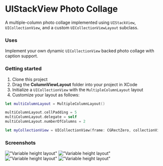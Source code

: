 # UIStackView Photo Collage

A multiple-column photo collage implemented using `UIStackView`, `UICollectionView`, and a custom `UICollectionViewLayout` subclass.

### Uses

Implement your own dynamic `UICollectionView` backed photo collage with caption support. 

### Getting started

1. Clone this project
2. Drag the **ColumnViewLayout** folder into your project in XCode
3. Initialize a `UICollectionView` with the `MultipleColumnLayout` layout
4. Customize your layout as follows:

```Swift
let multiColumnLayout = MultipleColumnLayout()

multiColumnLayout.cellPadding = 5
multiColumnLayout.delegate = self
multiColumnLayout.numberOfColumns = 2

let myCollectionView = UICollectionView(frame: CGRectZero, collectionViewLayout: multiColumnLayout)
```

### Screenshots

!["Variable height layout"](docs/assets/1.png)
!["Variable height layout"](docs/assets/2.png)
!["Variable height layout"](docs/assets/3.png)
!["Variable height layout"](docs/assets/4.png)
